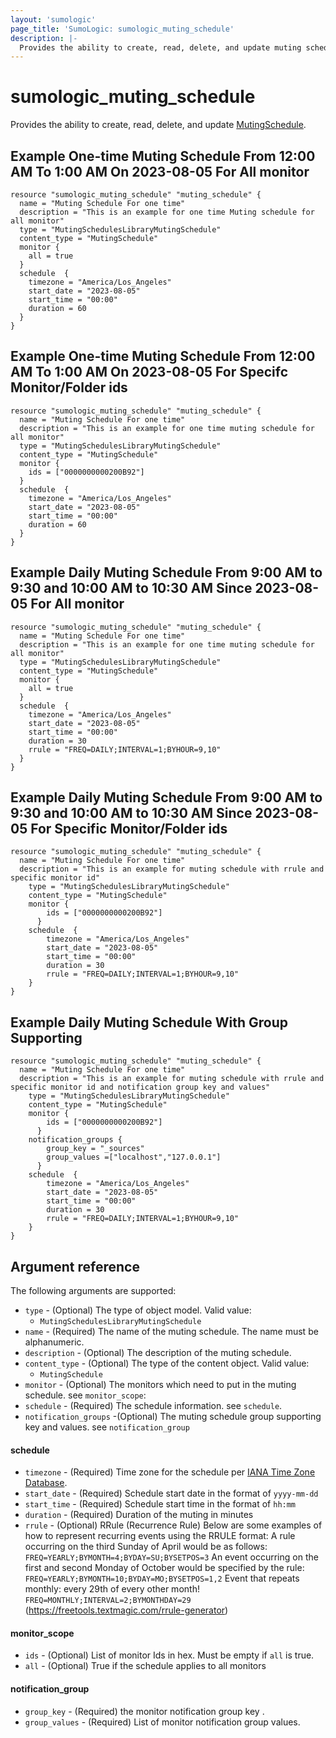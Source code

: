 ```yaml
---
layout: 'sumologic'
page_title: 'SumoLogic: sumologic_muting_schedule'
description: |-
  Provides the ability to create, read, delete, and update muting schedule.
---
```


# sumologic_muting_schedule

Provides the ability to create, read, delete, and update [MutingSchedule][1].

## Example One-time Muting Schedule From 12:00 AM To 1:00 AM On 2023-08-05 For All monitor

```hcl
resource "sumologic_muting_schedule" "muting_schedule" {
  name = "Muting Schedule For one time"
  description = "This is an example for one time Muting schedule for all monitor"
  type = "MutingSchedulesLibraryMutingSchedule"
  content_type = "MutingSchedule"
  monitor {
	all = true
  }
  schedule  {
	timezone = "America/Los_Angeles"
	start_date = "2023-08-05"
	start_time = "00:00"
	duration = 60
  }
}
```

## Example One-time Muting Schedule From 12:00 AM To 1:00 AM On 2023-08-05 For Specifc Monitor/Folder ids

```hcl
resource "sumologic_muting_schedule" "muting_schedule" {
  name = "Muting Schedule For one time"
  description = "This is an example for one time muting schedule for all monitor"
  type = "MutingSchedulesLibraryMutingSchedule"
  content_type = "MutingSchedule"
  monitor {
	ids = ["0000000000200B92"]
  }
  schedule  {
	timezone = "America/Los_Angeles"
	start_date = "2023-08-05"
	start_time = "00:00"
	duration = 60
  }
}
```

## Example Daily Muting Schedule From 9:00 AM to 9:30 and 10:00 AM to 10:30 AM Since 2023-08-05 For All monitor

```hcl
resource "sumologic_muting_schedule" "muting_schedule" {
  name = "Muting Schedule For one time"
  description = "This is an example for one time muting schedule for all monitor"
  type = "MutingSchedulesLibraryMutingSchedule"
  content_type = "MutingSchedule"
  monitor {
	all = true
  }
  schedule  {
	timezone = "America/Los_Angeles"
	start_date = "2023-08-05"
	start_time = "00:00"
	duration = 30
	rrule = "FREQ=DAILY;INTERVAL=1;BYHOUR=9,10"
  }
}
```

## Example Daily Muting Schedule From 9:00 AM to 9:30 and 10:00 AM to 10:30 AM Since 2023-08-05 For Specific Monitor/Folder ids 

```hcl
resource "sumologic_muting_schedule" "muting_schedule" {
  name = "Muting Schedule For one time"
  description = "This is an example for muting schedule with rrule and specific monitor id"
	type = "MutingSchedulesLibraryMutingSchedule"
	content_type = "MutingSchedule"
	monitor {
		ids = ["0000000000200B92"]
	  }
	schedule  {
		timezone = "America/Los_Angeles"
		start_date = "2023-08-05"
		start_time = "00:00"
		duration = 30
    	rrule = "FREQ=DAILY;INTERVAL=1;BYHOUR=9,10"
	}
}
```

## Example Daily Muting Schedule With Group Supporting 

```hcl
resource "sumologic_muting_schedule" "muting_schedule" {
  name = "Muting Schedule For one time"
  description = "This is an example for muting schedule with rrule and specific monitor id and notification group key and values"
	type = "MutingSchedulesLibraryMutingSchedule"
	content_type = "MutingSchedule"
	monitor {
		ids = ["0000000000200B92"]
	  }
    notification_groups {
        group_key = "_sources"
        group_values =["localhost","127.0.0.1"]
      }
	schedule  {
		timezone = "America/Los_Angeles"
		start_date = "2023-08-05"
		start_time = "00:00"
		duration = 30
    	rrule = "FREQ=DAILY;INTERVAL=1;BYHOUR=9,10"
	}
}
```

## Argument reference

The following arguments are supported:

- `type` - (Optional) The type of object model. Valid value:
  - `MutingSchedulesLibraryMutingSchedule`
- `name` - (Required) The name of the muting schedule. The name must be alphanumeric.
- `description` - (Optional) The description of the muting schedule.
- `content_type` - (Optional) The type of the content object. Valid value:
  - `MutingSchedule`
- `monitor` - (Optional) The monitors which need to put in the muting schedule. see `monitor_scope`:
- `schedule` - (Required) The schedule information. see `schedule`.
- `notification_groups` -(Optional) The muting schedule group supporting key and values. see `notification_group`

#### schedule
  - `timezone` - (Required) Time zone for the schedule per
            [IANA Time Zone Database](https://en.wikipedia.org/wiki/List_of_tz_database_time_zones#List).
  - `start_date` - (Required) Schedule start date in the format of `yyyy-mm-dd`
  - `start_time` - (Required) Schedule start time in the format of `hh:mm`
  - `duration` - (Required) Duration of the muting in minutes
  - `rrule` - (Optional) RRule (Recurrence Rule) Below are some examples of how to represent recurring events using the RRULE format:
  A rule occurring on the third Sunday of April would be as follows: `FREQ=YEARLY;BYMONTH=4;BYDAY=SU;BYSETPOS=3`
  An event occurring on the first and second Monday of October would be specified by the rule: `FREQ=YEARLY;BYMONTH=10;BYDAY=MO;BYSETPOS=1,2`
  Event that repeats monthly: every 29th of every other month! `FREQ=MONTHLY;INTERVAL=2;BYMONTHDAY=29`
  (https://freetools.textmagic.com/rrule-generator)

#### monitor_scope
  - `ids` - (Optional) List of monitor Ids in hex. Must be empty if `all` is true.
  - `all` - (Optional) True if the schedule applies to all monitors

#### notification_group
  - `group_key` - (Required) the monitor notification group key .
  - `group_values` - (Required) List of monitor notification group values.

[1]: https://help.sumologic.com/docs/alerts/monitors/muting-schedules/